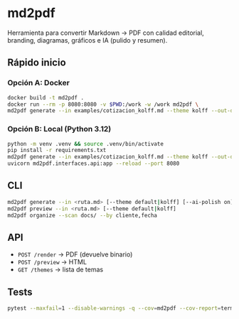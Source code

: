 # md2pdf


Herramienta para convertir Markdown → PDF con calidad editorial, branding, diagramas, gráficos e IA (pulido y resumen).


## Rápido inicio


### Opción A: Docker
```bash
docker build -t md2pdf .
docker run --rm -p 8080:8080 -v $PWD:/work -w /work md2pdf \
md2pdf generate --in examples/cotizacion_kolff.md --theme kolff --out-dir output
```


### Opción B: Local (Python 3.12)
```bash
python -m venv .venv && source .venv/bin/activate
pip install -r requirements.txt
md2pdf generate --in examples/cotizacion_kolff.md --theme kolff --out-dir output
uvicorn md2pdf.interfaces.api:app --reload --port 8080
```


## CLI
```bash
md2pdf generate --in <ruta.md> [--theme default|kolff] [--ai-polish on] [--include-summary on]
md2pdf preview --in <ruta.md> [--theme default|kolff]
md2pdf organize --scan docs/ --by cliente,fecha
```


## API
- `POST /render` → PDF (devuelve binario)
- `POST /preview` → HTML
- `GET /themes` → lista de temas


## Tests
```bash
pytest --maxfail=1 --disable-warnings -q --cov=md2pdf --cov-report=term-missing